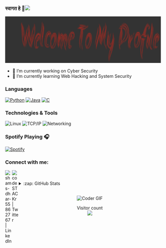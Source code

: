 ### स्वागत हे 👋<img src="https://media.giphy.com/media/mGcNjsfWAjY5AEZNw6/giphy.gif" width="50">

<p  align="center"><img height="150" src = "https://github.com/shams33/shams33/blob/main/Vanilla-33.3s-276px.gif"></p>

- 🔭 I’m currently working on Cyber Security 
- 🌱 I’m currently learning Web Hacking and System Security 












### Languages

[![Python](https://img.shields.io/badge/-Python-fff?&logo=python)](https://github.com/shams33?tab=repositories&q=&type=&language=python)
[![Java](https://img.shields.io/badge/-Java-fff?&logo=Java&logoColor=007396)](https://github.com/shams33?tab=repositories&q=&type=&language=java)
[![C](https://img.shields.io/badge/-C-fff?&logo=C)](https://github.com/shams33?tab=repositories&q=&type=&language=c)

### Technologies & Tools

![Linux](https://img.shields.io/badge/-Linux-fff?&logo=linux&logoColor=000)
![TCP/IP](https://img.shields.io/badge/-TCP/IP-fff?&logo=Cisco)
![Networking](http://img.shields.io/badge/-Networking-fff?&logo=cisco)




### Spotify Playing 🎧

[![Spotify](https://novatoremn.shams33.vercel.app/api/spotify)](https://open.spotify.com/user/shams33)

### Connect with me:

[<img align="left" alt="shams-dhar-55862767 | LinkedIn" width="22px" src="https://cdn.jsdelivr.net/npm/simple-icons@v3/icons/linkedin.svg" />][linkedin]

[<img align="left" alt="codeSTACKr | Twitter" width="22px" src="https://cdn.jsdelivr.net/npm/simple-icons@v3/icons/twitter.svg" />][twitter]

</br>
<br>
<details>
  <summary>:zap: GitHub Stats</summary>

  <img align="left" alt="codeSTACKr's GitHub Stats" src="https://github-readme-stats-iota-beryl.vercel.app/api?username=shams33&show_icons=true&hide_border=true&show_icons=true&include_all_commits=true&count_private=true&line_height=21&text_color=000&icon_color=000&bg_color=0,ea6161,ffc64d,fffc4d,52fa5a&theme=graywhite" />
<img height="137.3px" src="https://github-readme-stats.shams33.vercel.app/api/top-langs/?username=shams33&hide=html&hide_title=true&hide_border=true&layout=compact&langs_count=7&exclude_repo=comp426&text_color=000&icon_color=fff&bg_color=0,52fa5a,4dfcff,c64dff&theme=graywhite" /></a>
</details> 

<br>

<p  align="center"><img src="https://media.giphy.com/media/l0IyeheChYxx2byDu/giphy.gif" alt="Coder GIF" width="300" height="300"> 
<p align="center"> 
  Visitor count<br>
  <img src="https://profile-counter.glitch.me/shams33/count.svg" />

[linkedin]: https://www.linkedin.com/in/shams-dhar-55862767/
[twitter]: https://twitter.com/ShamsMJ





